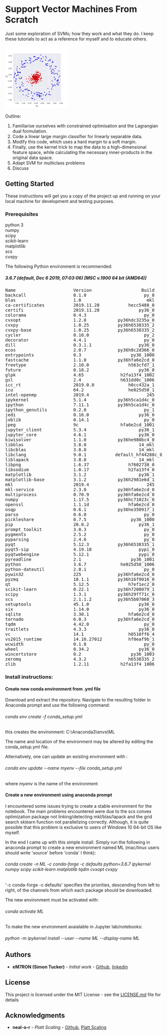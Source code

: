# Support Vector Machines From Scratch

Just some exploration of SVMs; how they work and what they do. I keep these tutorials to act as a reference for myself and to educate others.

<img src="https://github.com/eM7RON/SVM-from-scratch/blob/master/img1.svg" alt="Donut Data" width="200"/>

Outline:

1. Familiarise ourselves with constrained optimisation and the Lagrangian dual formulation.
2. Code a linear large margin classifier for linearly separable data.
3. Modify this code, which uses a hard margin to a soft margin.
4. Finally, use the kernel trick to map the data to a high-dimensional feature space, while calculating the necessary inner-products in the original data space.
5. Adapt SVM for multiclass problems
6. Discuss

## Getting Started

These instructions will get you a copy of the project up and running on your local machine for development and testing purposes.

### Prerequisites

python 3  
numpy  
scipy  
scikit-learn  
matplotlib  
scs  
cvxpy  

The following Python environment is recommended:

##### 3.6.7 (default, Dec  6 2019, 07:03:06) [MSC v.1900 64 bit (AMD64)]

<pre>
Name                      Version                   Build    Channel   
backcall                  0.1.0                      py_0    conda-forge  
blas                      1.0                         mkl   
ca-certificates           2019.11.28           hecc5488_0    conda-forge  
certifi                   2019.11.28               py36_0    conda-forge  
colorama                  0.4.3                      py_0    conda-forge  
cvxopt                    1.2.0            py36hdc3235a_0   
cvxpy                     1.0.25           py36h6538335_2    conda-forge  
cvxpy-base                1.0.25           py36h6538335_2    conda-forge  
cycler                    0.10.0                     py_2    conda-forge  
decorator                 4.4.1                      py_0    conda-forge  
dill                      0.3.1.1                  py36_0    conda-forge  
ecos                      2.0.7            py36h8c2d366_0   
entrypoints               0.3                   py36_1000    conda-forge  
fastcache                 1.1.0            py36hfa6e2cd_0    conda-forge  
freetype                  2.10.0               h563cfd7_1    conda-forge  
future                    0.18.2                   py36_0    conda-forge  
glpk                      4.65              h2fa13f4_1002    conda-forge  
gsl                       2.4               h631dd0c_1006    conda-forge  
icc_rt                    2019.0.0             h0cc432a_1   
icu                       64.2                 he025d50_1    conda-forge  
intel-openmp              2019.4                      245   
ipykernel                 5.1.4            py36h5ca1d4c_0    conda-forge  
ipython                   7.11.1           py36h5ca1d4c_0    conda-forge  
ipython_genutils          0.2.0                      py_1    conda-forge  
jedi                      0.16.0                   py36_0    conda-forge  
joblib                    0.14.1                     py_0    conda-forge  
jpeg                      9c                hfa6e2cd_1001    conda-forge  
jupyter_client            5.3.4                    py36_1    conda-forge  
jupyter_core              4.6.1                    py36_0    conda-forge  
kiwisolver                1.1.0            py36he980bc4_0    conda-forge  
libblas                   3.8.0                    14_mkl    conda-forge  
libcblas                  3.8.0                    14_mkl    conda-forge  
libclang                  9.0.1           default_hf44288c_0    conda-forge  
liblapack                 3.8.0                    14_mkl    conda-forge  
libpng                    1.6.37               h7602738_0    conda-forge  
libsodium                 1.0.17               h2fa13f4_0    conda-forge  
matplotlib                3.1.2                    py36_1    conda-forge  
matplotlib-base           3.1.2            py36h2981e6d_1    conda-forge  
mkl                       2019.4                      245   
mkl-service               2.3.0            py36hfa6e2cd_0    conda-forge  
multiprocess              0.70.9           py36hfa6e2cd_0    conda-forge  
numpy                     1.17.5           py36hc71023c_0    conda-forge  
openssl                   1.1.1d               hfa6e2cd_0    conda-forge  
osqp                      0.6.1            py36he350917_1    conda-forge  
parso                     0.6.0                      py_0    conda-forge  
pickleshare               0.7.5                 py36_1000    conda-forge  
pip                       20.0.2                   py36_1    conda-forge  
prompt_toolkit            3.0.3                      py_0    conda-forge  
pygments                  2.5.2                      py_0    conda-forge  
pyparsing                 2.4.6                      py_0    conda-forge  
pyqt                      5.12.3           py36h6538335_1    conda-forge  
pyqt5-sip                 4.19.18                  pypi_0    pypi  
pyqtwebengine             5.12.1                   pypi_0    pypi  
pyreadline                2.1                   py36_1001    conda-forge  
python                    3.6.7             he025d50_1006    conda-forge  
python-dateutil           2.8.1                      py_0    conda-forge  
pywin32                   225              py36hfa6e2cd_0    conda-forge  
pyzmq                     18.1.1           py36h16f9016_0    conda-forge  
qt                        5.12.5               h7ef1ec2_0    conda-forge  
scikit-learn              0.22.1           py36h7208079_1    conda-forge  
scipy                     1.3.1            py36h29ff71c_0    conda-forge  
scs                       2.1.1.2          py36h5b07068_3    conda-forge  
setuptools                45.1.0                   py36_0    conda-forge  
six                       1.14.0                   py36_0    conda-forge  
sqlite                    3.30.1               hfa6e2cd_0    conda-forge  
tornado                   6.0.3            py36hfa6e2cd_0    conda-forge  
tqdm                      4.42.0                     py_0    conda-forge  
traitlets                 4.3.3                    py36_0    conda-forge  
vc                        14.1                 h0510ff6_4   
vs2015_runtime            14.16.27012          hf0eaf9b_1   
wcwidth                   0.1.8                      py_0    conda-forge  
wheel                     0.34.2                   py36_0    conda-forge  
wincertstore              0.2                   py36_1003    conda-forge  
zeromq                    4.3.2                h6538335_2    conda-forge  
zlib                      1.2.11            h2fa13f4_1006    conda-forge  
</pre>

### Install instructions:

#### Create new conda environment from .yml file

Download and extract the repository. Navigate to the resulting folder in Anaconda prompt and use the following command:

###### conda env create -f conda_setup.yml

this creates the environment: C:\Anaconda3\envs\ML

The name and location of the environment may be altered by editing the conda_setup.yml file.

Alternatively, one can update an existing environment with :

###### conda env update --name myenv --file conda_setup.yml

where *myenv* is the name of the environment

#### Create a new environment using anaconda prompt

I encountered some issues trying to create a stable environment for the notebook. The main problems encountered were due to the scs convex optimization package not linking/detecting mkl/blas/lapack and the grid search sklearn function not parallelizing correctly. Although, it is quite possible that this problem is exclusive to users of Windows 10 64-bit OS like myself.

In the end I came up with this simple install. Simply run the following in anaconda prompt to create a new environment named ML (mac/linux users should write 'source' before 'conda' I think): 

###### conda create -n ML -c conda-forge -c defaults python=3.6.7 ipykernel numpy scipy scikit-learn matplotlib tqdm cvxopt cvxpy

'-c conda-forge -c defaults' specifies the priorities, descending from left to right, of the channels from which each package should be downloaded.

The new environment must be activated with:

###### conda activate ML

To make the new environment avaialable in Jupyter lab/notebooks:

###### python -m ipykernel install --user --name ML --display-name ML

## Authors

* **eM7RON (Simon Tucker)** - *Initial work* - [Github](https://github.com/eM7RON), [linkedin](https://www.linkedin.com/in/simon-tucker-21838372/)

## License

This project is licensed under the MIT License - see the [LICENSE.md](LICENSE.md) file for details

## Acknowledgments

* **neal-o-r** - *Platt Scaling* - [Github](https://github.com/neal-o-r), [Platt Scaling](https://github.com/neal-o-r/platt)
